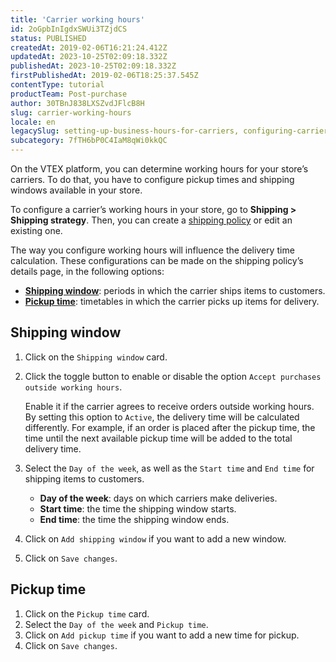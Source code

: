 ```yaml
---
title: 'Carrier working hours'
id: 2oGpbInIgdxSWUi3TZjdCS
status: PUBLISHED
createdAt: 2019-02-06T16:21:24.412Z
updatedAt: 2023-10-25T02:09:18.332Z
publishedAt: 2023-10-25T02:09:18.332Z
firstPublishedAt: 2019-02-06T18:25:37.545Z
contentType: tutorial
productTeam: Post-purchase
author: 30TBnJ838LXSZvdJFlcB8H
slug: carrier-working-hours
locale: en
legacySlug: setting-up-business-hours-for-carriers, configuring-carriers-cut-off-time
subcategory: 7fTH6bP0C4IaM8qWi0kkQC
---
```


On the VTEX platform, you can determine working hours for your store’s carriers. To do that, you have to configure pickup times and shipping windows available in your store.

To configure a carrier’s working hours in your store, go to **Shipping > Shipping strategy**. Then, you can create a [shipping policy](https://help.vtex.com/en/tutorial/politica-de-envio--tutorials_140) or edit an existing one. 

The way you configure working hours will influence the delivery time calculation. These configurations can be made on the shipping policy’s details page, in the following options:

* **[Shipping window](#shipping-window)**: periods in which the carrier ships items to customers.
* **[Pickup time](#pickup-time)**: timetables in which the carrier picks up items for delivery.

## Shipping window

1. Click on the `Shipping window` card.
2. Click the toggle button to enable or disable the option `Accept purchases outside working hours`.

    Enable it if the carrier agrees to receive orders outside working hours. By setting this option to `Active`, the delivery time will be calculated differently. For example, if an order is placed after the pickup time, the time until the next available pickup time will be added to the total delivery time.

3. Select the `Day of the week`, as well as the `Start time` and `End time` for shipping items to customers.
    * **Day of the week**: days on which carriers make deliveries.
    * **Start time**: the time the shipping window starts.
    * **End time**: the time the shipping window ends.
4. Click on `Add shipping window` if you want to add a new window.
5. Click on `Save changes`.

## Pickup time

1. Click on the `Pickup time` card.
2. Select the `Day of the week` and `Pickup time`. 
3. Click on `Add pickup time` if you want to add a new time for pickup.
4. Click on `Save changes`.
